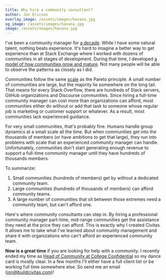 ```yaml
---
title: Why hire a community consultant?
author: Jon Ericson
overlay_image: /assets/images/havana.jpg
og_image: /assets/images/havana.jpg
image: /assets/images/havana.jpg
---
```


I've been a community manager for [a
decade](https://jlericson.com/resume/). While I have some natural
talent, nothing beats experience. It's hard to imagine a better way to
get experience than at Stack Exchange where I worked with dozens of
communities in all stages of development. During that time, I
developed [a model of how communities grow and
mature](https://jlericson.com/2021/08/19/community_startup.html). Not
many people will be able to observe the patterns as closely as I did.

Communities follow the same
[scale](https://en.wikipedia.org/wiki/Power_law) as the Pareto
principle. A small number of communities are large, but the majority
lie somewhere on the long tail. That means for every Stack Overflow,
there are hundreds of Slack servers, GitHub organizations and
Discourse communities. Since hiring a full-time community manager can
cost more than organizations can afford, most communities either do
without or add that task to someone whose regular job is marketing or
customer support or whatever. As a result, most communities lack
experienced guidance.

For very small communities, that's probably fine. Humans handle group
dynamics at a small scale all the time. But when communities get into
the thousands of members (or have ambitions to get that large), they
run into problems with scale that an experienced community manager can
handle. Unfortunately, communities don't start generating enough
revenue to support a full-time community manager until they have
hundreds of thousands members.

To summarize:

1. Small communities (hundreds of members) get by without a dedicated
   community team.
2. Large communities (hundreds of thousands of members) can afford
   community teams.
3. A large number of communities that sit between those extremes need
   a community team, but can't afford one.
   
Here's where community consultants can step in. By hiring a
professional community manager part-time, mid-range communities get
the assistance they need at the price they can afford. This is exactly
why I created Civitas. It allows me to take what I've learned about
community management and share it with organizations who can't afford
an experienced community team.

**Now is a great time** if you are looking for help with a
community. I recently ended my time as [Head of Community at College
Confidential](https://talk.collegeconfidential.com/t/introducing-cc-s-new-head-of-community-cc-sorin/3650152)
so my dance card is mostly clear. In a few months I'll either have a
full client list or be working full time somewhere else. So send me an
email (<a class="u-email"
href="mailto:jon@buildcivitas.com">jon@buildcivitas.com</a>)!

